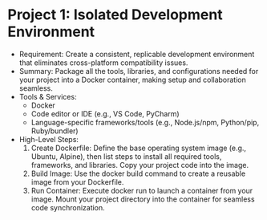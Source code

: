 
# Project 1: Isolated Development Environment

* Requirement: Create a consistent, replicable development environment that eliminates cross-platform compatibility issues.
* Summary: Package all the tools, libraries, and configurations needed for your project into a Docker container, making setup and collaboration seamless.
* Tools & Services:
    * Docker
    * Code editor or IDE (e.g., VS Code, PyCharm)
    * Language-specific frameworks/tools (e.g., Node.js/npm, Python/pip, Ruby/bundler)
* High-Level Steps:
    1. Create Dockerfile: Define the base operating system image (e.g., Ubuntu, Alpine), then list steps to install all required tools, frameworks, and libraries. Copy your project code into the image.
    2. Build Image: Use the docker build command to create a reusable image from your Dockerfile.
    3. Run Container: Execute docker run to launch a container from your image. Mount your project directory into the container for seamless code synchronization.